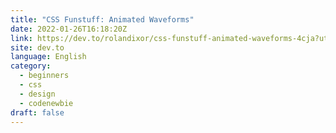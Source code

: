 ```yaml
---
title: "CSS Funstuff: Animated Waveforms"
date: 2022-01-26T16:18:20Z
link: https://dev.to/rolandixor/css-funstuff-animated-waveforms-4cja?utm_medium=RSS&utm_source=news.12bit.vn
site: dev.to
language: English
category:
  - beginners
  - css
  - design
  - codenewbie
draft: false
---
```

